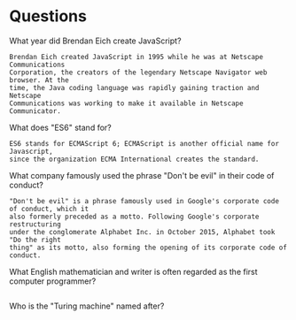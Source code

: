 # Questions

What year did Brendan Eich create JavaScript?

```
Brendan Eich created JavaScript in 1995 while he was at Netscape Communications
Corporation, the creators of the legendary Netscape Navigator web browser. At the
time, the Java coding language was rapidly gaining traction and Netscape
Communications was working to make it available in Netscape Communicator.

```

What does "ES6" stand for?

```
ES6 stands for ECMAScript 6; ECMAScript is another official name for Javascript,
since the organization ECMA International creates the standard.

```

What company famously used the phrase "Don't be evil" in their code of conduct?

```
"Don't be evil" is a phrase famously used in Google's corporate code of conduct, which it
also formerly preceded as a motto. Following Google's corporate restructuring
under the conglomerate Alphabet Inc. in October 2015, Alphabet took "Do the right
thing" as its motto, also forming the opening of its corporate code of conduct.
```

What English mathematician and writer is often regarded as the first computer programmer?

```

```

Who is the "Turing machine" named after?

```

```
